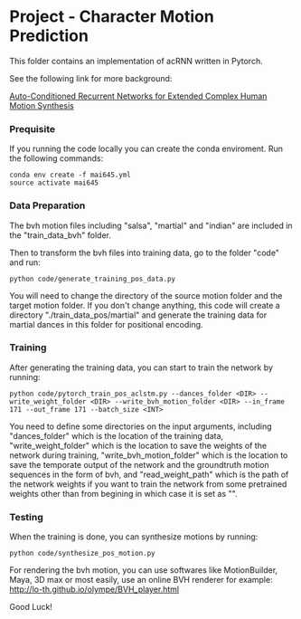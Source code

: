 # Project - Character Motion Prediction
This folder contains an implementation of acRNN written in Pytorch.

See the following link for more background:

[Auto-Conditioned Recurrent Networks for Extended Complex Human Motion Synthesis](https://arxiv.org/abs/1707.05363)

### Prequisite

If you running the code locally you can create the conda enviroment. Run the following commands:
```
conda env create -f mai645.yml
source activate mai645
```

### Data Preparation

The bvh motion files including "salsa", "martial" and "indian" are included in the "train_data_bvh" folder.

Then to transform the bvh files into training data, go to the folder "code" and run:
```
python code/generate_training_pos_data.py
```

You will need to change the directory of the source motion folder and the target motion folder. If you don't change anything, this code will create a directory "./train_data_pos/martial" and generate the training data for martial dances in this folder for positional encoding.

### Training

After generating the training data, you can start to train the network by running:
```
python code/pytorch_train_pos_aclstm.py --dances_folder <DIR> --write_weight_folder <DIR> --write_bvh_motion_folder <DIR> --in_frame 171 --out_frame 171 --batch_size <INT>
```
You need to define some directories on the input arguments, including "dances_folder" which is the location of the training data, "write_weight_folder" which is 
the location to save the weights of the network during training, "write_bvh_motion_folder" which is the location to save the temporate output of the network and the groundtruth motion sequences in the form of bvh, and "read_weight_path" which is the path of the network weights if you want to train the network from some pretrained weights other than from begining in which case it is set as "". 

### Testing

When the training is done, you can synthesize motions by running:
```
python code/synthesize_pos_motion.py
```

For rendering the bvh motion, you can use softwares like MotionBuilder, Maya, 3D max or most easily, use an online BVH renderer for example:
http://lo-th.github.io/olympe/BVH_player.html 

Good Luck!
